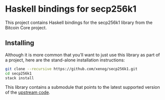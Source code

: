 # Haskell bindings for secp256k1

This project contains Haskell bindings for the secp256k1 library from the Bitcoin Core project.

## Installing

Although it is more common that you’ll want to just use this library as part of a project, here are the stand-alone installation instructions:

```sh
git clone --recursive https://github.com/xenog/secp256k1.git
cd secp256k1
stack install
```

This library contains a submodule that points to the latest supported version of the [upstream code](https://github.com/bitcoin/secp256k1).
